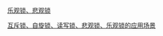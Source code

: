  [乐观锁、悲观锁](https://mp.weixin.qq.com/s/WtAdXvaRuBZ-SXayIKu1mA)

 [互斥锁、自旋锁、读写锁、悲观锁、乐观锁的应用场景](https://mp.weixin.qq.com/s/6QrQ0TZVqSQq26Rms0_mvA)